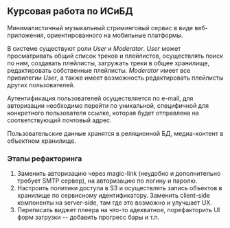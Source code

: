 ## Курсовая работа по ИСиБД

Минималистичный музыкальный стриминговый сервис в виде веб-приложения, ориентированного на мобильные платформы. 

В системе существуют роли *User* и *Moderator*. *User* может просматривать общий список треков и плейлистов, осуществлять поиск по ним, создавать плейлисты, загружать треки в общее хранилище, редактировать собственные плейлисты. *Moderator* имеет все привилегии *User*, а также имеет возможность редактировать плейлисты других пользователей. 

Аутентификация пользователей осуществляется по e-mail, для авторизации необходимо перейти по уникальной, специфичной для конкретного пользователя ссылке, которая будет отправлена на соответствующий почтовый адрес. 

Пользовательские данные хранятся в реляционной БД, медиа-контент в объектном хранилище.


### Этапы рефакторинга

1. Заменить авторизацию через magic-link (неудобно и дополнительно требует SMTP сервер), на авторизацию по логину и паролю.
2. Настроить политики доступа в S3 и осуществлять запись объектов в хранилище по сервисному идентификатору. Заменить client-side компоненты на server-side, там где это возможно и улучшает UX.
3. Переписать виджет плеера на что-то адекватное, порефакторить UI форм загрузки -- добавить прогресс бары и т.п.

